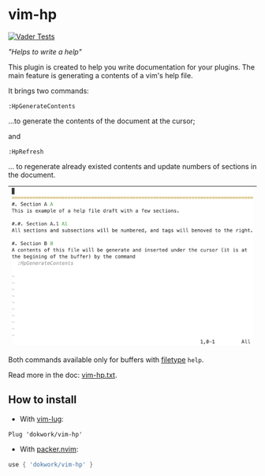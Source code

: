 # vim-hp 

[![Vader Tests](https://github.com/dokwork/vim-hp/actions/workflows/ci.yml/badge.svg)](https://github.com/dokwork/vim-hp/actions/workflows/ci.yml)

  _"Helps to write a help"_

This plugin is created to help you write documentation for your plugins.
The main feature is generating a contents of a vim's help file.

It brings two commands:

```viml
:HpGenerateContents
```
...to generate the contents of the document at the cursor;

and 

```viml
:HpRefresh
```
... to regenerate already existed contents and update numbers of sections in the
document.

|![example](example.gif)|
|----|

Both commands available only for buffers with [filetype](https://vimhelp.org/filetype.txt.html#filetype) `help`.

Read more in the doc: [vim-hp.txt](doc/vim-hp.txt).

## How to install

* With [vim-lug](https://github.com/junegunn/vim-plug/):

```viml
Plug 'dokwork/vim-hp'
```

* With [packer.nvim](https://github.com/wbthomason/packer.nvim/):

```lua
use { 'dokwork/vim-hp' }
```
